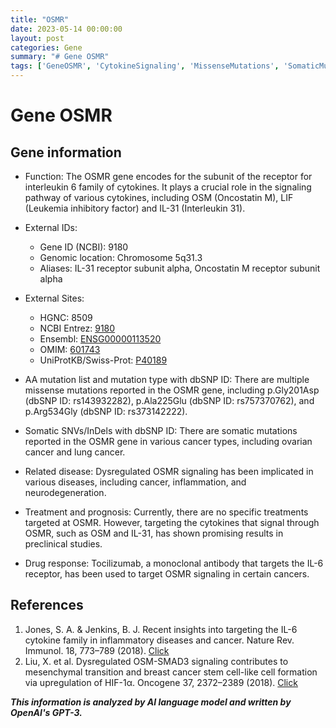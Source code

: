 ```yaml
---
title: "OSMR"
date: 2023-05-14 00:00:00
layout: post
categories: Gene
summary: "# Gene OSMR"
tags: ['GeneOSMR', 'CytokineSignaling', 'MissenseMutations', 'SomaticMutations', 'Cancer', 'Inflammation', 'Neurodegeneration', 'Tocilizumab']
---
```


# Gene OSMR

## Gene information
- Function: The OSMR gene encodes for the subunit of the receptor for interleukin 6 family of cytokines. It plays a crucial role in the signaling pathway of various cytokines, including OSM (Oncostatin M), LIF (Leukemia inhibitory factor) and IL-31 (Interleukin 31). 

- External IDs: 
    - Gene ID (NCBI): 9180 
    - Genomic location: Chromosome 5q31.3 
    - Aliases: IL-31 receptor subunit alpha, Oncostatin M receptor subunit alpha

- External Sites:
    - HGNC: 8509 
    - NCBI Entrez: [9180](https://www.ncbi.nlm.nih.gov/gene/9180)
    - Ensembl: [ENSG00000113520](https://www.ensembl.org/Homo_sapiens/Gene/Summary?db=core;g=ENSG00000113520;r=5:138,906,896-139,025,547)
    - OMIM: [601743](https://www.omim.org/entry/601743)
    - UniProtKB/Swiss-Prot: [P40189](https://www.uniprot.org/uniprot/P40189)

- AA mutation list and mutation type with dbSNP ID: There are multiple missense mutations reported in the OSMR gene, including p.Gly201Asp (dbSNP ID: rs143932282), p.Ala225Glu (dbSNP ID: rs757370762), and p.Arg534Gly (dbSNP ID: rs373142222).

- Somatic SNVs/InDels with dbSNP ID: There are somatic mutations reported in the OSMR gene in various cancer types, including ovarian cancer and lung cancer.

- Related disease: Dysregulated OSMR signaling has been implicated in various diseases, including cancer, inflammation, and neurodegeneration.

- Treatment and prognosis: Currently, there are no specific treatments targeted at OSMR. However, targeting the cytokines that signal through OSMR, such as OSM and IL-31, has shown promising results in preclinical studies.

- Drug response: Tocilizumab, a monoclonal antibody that targets the IL-6 receptor, has been used to target OSMR signaling in certain cancers.

## References 
1. Jones, S. A. & Jenkins, B. J. Recent insights into targeting the IL-6 cytokine family in inflammatory diseases and cancer. Nature Rev. Immunol. 18, 773–789 (2018). [Click](https://doi.org/10.1038/s41577-018-0066-7) 
2. Liu, X. et al. Dysregulated OSM-SMAD3 signaling contributes to mesenchymal transition and breast cancer stem cell-like cell formation via upregulation of HIF-1α. Oncogene 37, 2372–2389 (2018). [Click](https://doi.org/10.1038/s41388-017-0045-2)

**_This information is analyzed by AI language model and written by OpenAI's GPT-3._**